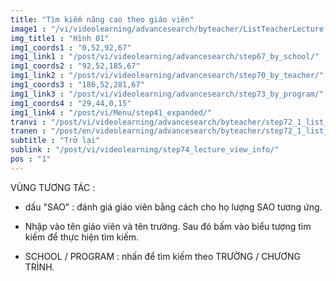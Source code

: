 ```yaml
---
title: "Tìm kiếm nâng cao theo giáo viên"
image1 : "/vi/videolearning/advancesearch/byteacher/ListTeacherLecture.png"
img_title1 : "Hình 01"
img1_coords1 : "0,52,92,67"
img1_link1 : "/post/vi/videolearning/advancesearch/step67_by_school/"
img1_coords2 : "92,52,185,67"
img1_link2 : "/post/vi/videolearning/advancesearch/step70_by_teacher/"
img1_coords3 : "186,52,281,67"
img1_link3 : "/post/vi/videolearning/advancesearch/step73_by_program/"
img1_coords4 : "29,44,0,15"
img1_link4 : "/post/vi/Menu/step41_expanded/"
tranvi : "/post/vi/videolearning/advancesearch/byteacher/step72_1_list_teacher_lecture/"
tranen : "/post/en/videolearning/advancesearch/byteacher/step72_1_list_teacher_lecture/"
subtitle : "Trở lại"
sublink : "/post/vi/videolearning/step74_lecture_view_info/"
pos : "1"
---
```

VÙNG TƯƠNG TÁC :

- dấu "SAO" : đánh giá giáo viên bằng cách cho họ lượng SAO tương ứng.

- Nhập vào tên giáo viên và tên trường. Sau đó bấm vào biểu tượng tìm kiếm để thực hiện tìm kiếm.

- SCHOOL / PROGRAM : nhấn để tìm kiếm theo TRƯỜNG / CHƯƠNG TRÌNH.